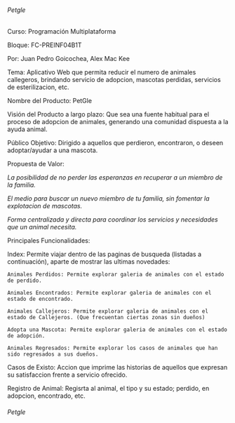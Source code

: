 ###### Petgle

Curso: Programación Multiplataforma

Bloque: FC-PREINF04B1T

Por:
Juan Pedro Goicochea,
Alex Mac Kee

Tema: Aplicativo Web que permita reducir el numero de animales callegeros, brindando servicio de adopcion, mascotas perdidas, servicios de esterilizacion, etc.

Nombre del Producto: PetGle

Visión del Producto a largo plazo: Que sea una fuente habitual para el proceso de adopcion de animales, generando una comunidad dispuesta a la ayuda animal.

Público Objetivo: Dirigido a aquellos que perdieron, encontraron, o deseen adoptar/ayudar a una mascota.

Propuesta de Valor: 

*La posibilidad de no perder las esperanzas en recuperar a un miembro de la familia.*

*El medio para buscar un nuevo miembro de tu familia, sin fomentar la explotacion de mascotas.*

*Forma centralizada y directa para coordinar los servicios y necesidades que un animal necesita.*


Principales Funcionalidades: 

Index: Permite viajar dentro de las paginas de busqueda (listadas a continuación), aparte de mostrar las ultimas novedades:

    
    Animales Perdidos: Permite explorar galeria de animales con el estado de perdido.
    
    Animales Encontrados: Permite explorar galeria de animales con el estado de encontrado.
    
    Animales Callejeros: Permite explorar galeria de animales con el estado de Callejeros. (Que frecuentan ciertas zonas sin dueños)
    
    Adopta una Mascota: Permite explorar galeria de animales con el estado de adopción.
    
    Animales Regresados: Permite explorar los casos de animales que han sido regresados a sus dueños.

    
Casos de Existo: Accion que imprime las historias de aquellos que expresan su satisfaccion frente a servicio ofrecido.

Registro de Animal: Regisrta al animal, el tipo y su estado; perdido, en adopcion, encontrado, etc. 

###### Petgle
